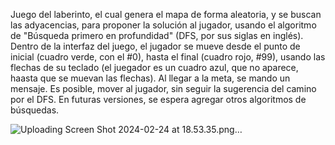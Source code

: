 Juego del laberinto, el cual genera el mapa de forma aleatoria, y se buscan las adyacencias, para proponer la solución al jugador, usando el algoritmo de "Búsqueda primero en profundidad"
(DFS, por sus siglas en inglés). Dentro de la interfaz del juego, el jugador se mueve desde el punto de inicial (cuadro verde, con el #0), hasta el final (cuadro rojo, #99), 
usando las flechas de su teclado (el juegador es un cuadro azul, que no aparece, haasta que se muevan las flechas). Al llegar a la meta, se mando un mensaje. Es posible, mover al 
jugador, sin seguir la sugerencia del camino por el DFS. En futuras versiones, se espera agregar otros algoritmos de búsquedas.


![Uploading Screen Shot 2024-02-24 at 18.53.35.png…]()
